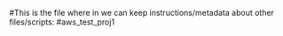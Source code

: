 #This is the file where in we can keep instructions/metadata about other files/scripts:
#aws_test_proj1
